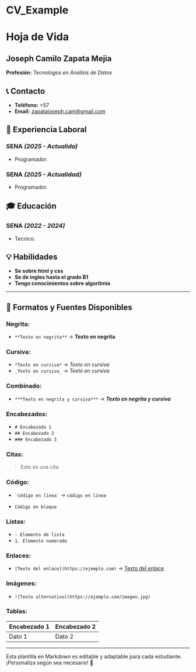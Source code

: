 # CV_Example
# Hoja de Vida

## Joseph Camilo Zapata Mejia
**Profesión:** _Tecnologos en Analisis de Datos_

## 📞 Contacto
- **Teléfono:** +57
- **Email:** [zapatajoseph.cam@gmail.com](zapatajoseph.cam@gmail.com)

## 🏢 Experiencia Laboral
### **SENA** _(2025 - Actualida)_
- Programador.

### **SENA** _(2025 - Actualidad)_
- Programador.

## 🎓 Educación
### **SENA** _(2022 - 2024)_
- Tecnico.

## 💡 Habilidades
- **Se sobre html y css**
- **Se de ingles hasta el grado B1**
- **Tengo conocimientos sobre algoritmia**

---

## 🎨 Formatos y Fuentes Disponibles

### **Negrita:**
- `**Texto en negrita**` → **Texto en negrita**

### **Cursiva:**
- `*Texto en cursiva*` → *Texto en cursiva*
- `_Texto en cursiva_` → _Texto en cursiva_

### **Combinado:**
- `***Texto en negrita y cursiva***` → ***Texto en negrita y cursiva***

### **Encabezados:**
- `# Encabezado 1`
- `## Encabezado 2`
- `### Encabezado 3`

### **Citas:**
> Esto es una cita

### **Código:**
- `` `código en línea` `` → `código en línea`
- ```
  Código en bloque
  ```

### **Listas:**
- `- Elemento de lista`
- `1. Elemento numerado`

### **Enlaces:**
- `[Texto del enlace](https://ejemplo.com)` → [Texto del enlace](https://ejemplo.com)

### **Imágenes:**
- `![Texto alternativo](https://ejemplo.com/imagen.jpg)`

### **Tablas:**
| Encabezado 1 | Encabezado 2 |
|-------------|-------------|
| Dato 1     | Dato 2      |

---

Esta plantilla en Markdown es editable y adaptable para cada estudiante. ¡Personaliza según sea necesario! 🎯


